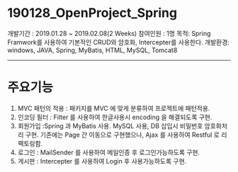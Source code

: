 # 190128_OpenProject_Spring

개발기간 : 2019.01.28 ~ 2019.02.08(2 Weeks)
참여인원 : 1명
목적: Spring Framwork를 사용하여 기본적인 CRUD와 암호화, Intercepter를 사용한다.
개발환경: windows, JAVA, Spring, MyBatis, HTML, MySQL, Tomcat8
<hr>

<h1>주요기능</h1>
<ol>
<li>MVC 패턴의 적용 : 패키지를 MVC 에 맞게 분류하여 프로젝트에 패턴적용.</li>
<li>인코딩 필터 : Filter 를 사용하여 한글사용시 encoding 을 해결되도록 구현.</li>
<li>회원가입 :Spring 과 MyBatis 사용. MySQL 사용, DB 삽입시 비밀번호 암호화처리 구현.
   기존에는 Page 간 이동으로 구현했으나, Ajax 를 사용하여 Restful 로 리팩토링함.</li>
<li>로그인 : MailSender 를 사용하여 메일인증 후 로그인가능하도록 구현.</li>
<li>게시판 : Intercepter 를 사용하여 Login 후 사용가능하도록 구현.</li>
</ol>
